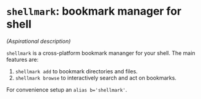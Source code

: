 # `shellmark`: bookmark manager for shell

_(Aspirational description)_

`shellmark` is a cross-platform bookmark mananger for your shell. 
The main features are:
1. `shellmark add` to bookmark directories and files.
2. `shellmark browse` to interactively search and act on bookmarks.

For convenience setup an `alias b='shellmark'`.